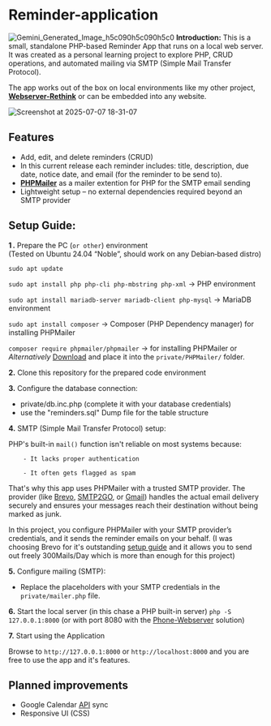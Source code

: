# Reminder-application #
![Gemini_Generated_Image_h5c090h5c090h5c0](https://github.com/user-attachments/assets/07e15e51-c96c-441f-a6b8-f049cc87fad7)
**Introduction:**
This is a small, standalone PHP-based Reminder App that runs on a local web server.  
It was created as a personal learning project to explore PHP, CRUD operations, and automated mailing via SMTP (Simple Mail Transfer Protocol).

The app works out of the box on local environments like my other project, [**Webserver-Rethink**](https://github.com/Tyomus/Webserver-rethink) or can be embedded into any website.

![Screenshot at 2025-07-07 18-31-07](https://github.com/user-attachments/assets/24b807b9-eb16-4bcd-bd33-6074c1c3e912)


## Features ##

- Add, edit, and delete reminders (CRUD)
- In this current release each reminder includes: title, description, due date, notice date, and email (for the reminder to be send to).
- [**PHPMailer**](https://github.com/PHPMailer/PHPMailer) as a mailer extention for PHP for the SMTP email sending
- Lightweight setup – no external dependencies required beyond an SMTP provider

## Setup Guide: ##

**1 .** Prepare the PC (`or other`) environment  
(Tested on Ubuntu 24.04 “Noble”, should work on any Debian‑based distro)

`sudo apt update`

`sudo apt install php php-cli php-mbstring php-xml` -> PHP environment

`sudo apt install mariadb-server mariadb-client php-mysql` -> MariaDB environment

`sudo apt install composer` -> Composer (PHP Dependency manager) for installing PHPMailer

`composer require phpmailer/phpmailer` -> for installing PHPMailer
or *Alternatively* [Download](https://github.com/PHPMailer/PHPMailer) and place it into the `private/PHPMailer/` folder.

**2.** Clone this repository for the prepared code environment

**3.** Configure the database connection:
- private/db.inc.php (complete it with your database credentials)
- use the "reminders.sql" Dump file for the table structure
        
**4.** SMTP (Simple Mail Transfer Protocol) setup:

PHP's built-in `mail()` function isn't reliable on most systems because:

        - It lacks proper authentication

        - It often gets flagged as spam

That's why this app uses PHPMailer with a trusted SMTP provider.
The provider (like [Brevo](https://developers.brevo.com/docs/smtp-integration), [SMTP2GO](https://www.smtp2go.com/tour/), or [Gmail](https://developers.google.com/workspace/gmail/imap/imap-smtp)) handles the actual email delivery securely and ensures your messages reach their destination without being marked as junk.

In this project, you configure PHPMailer with your SMTP provider’s credentials, and it sends the reminder emails on your behalf.
(I was choosing Brevo for it's outstanding [setup guide](https://developers.brevo.com/docs/smtp-integration) and it allows you to send out freely 300Mails/Day which is more than enough for this project)

**5.** Configure mailing (SMTP):

- Replace the placeholders with your SMTP credentials in the `private/mailer.php` file.

**6.** Start the local server (in this chase a PHP built-in server)
      `php -S 127.0.0.1:8000` (or with port 8080 with the [Phone-Webserver](https://github.com/Tyomus/Webserver-rethink) solution)

**7.** Start using the Application

Browse to `http://127.0.0.1:8000` or `http://localhost:8000` and you are free to use the app and it's features.


## Planned improvements ##

  - Google Calendar [API](https://developers.google.com/workspace/calendar/api/guides/overview) sync
  - Responsive UI (CSS)
